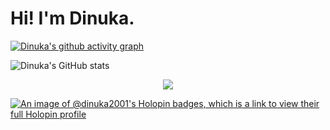 # Hi! I'm Dinuka.

[![Dinuka's github activity graph](https://github-readme-activity-graph.vercel.app/graph?username=dinuka2001&theme=react-dark)](https://github.com/sachithdh/github-readme-activity-graph)

![Dinuka's GitHub stats](https://github-readme-stats.vercel.app/api?username=dinuka2001&show_icons=true&theme=radical)

<center> <img src="https://komarev.com/ghpvc/?username=dinuka2001&&style=flat-square" align="center" /> </center>

[![An image of @dinuka2001's Holopin badges, which is a link to view their full Holopin profile](https://holopin.me/dinuka2001)](https://holopin.io/@dinuka2001)

